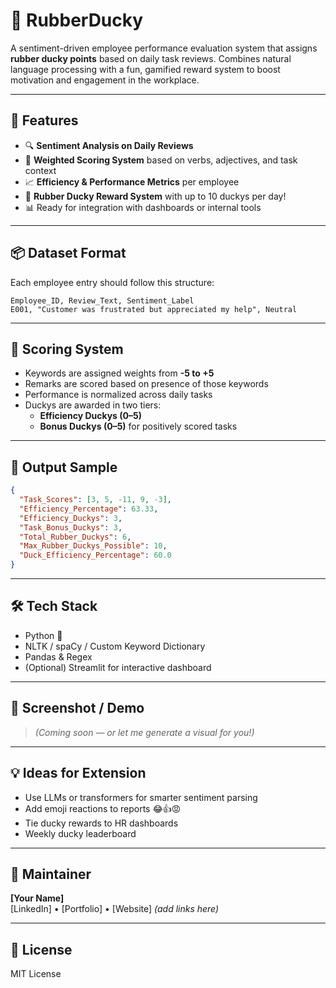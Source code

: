 # 🐤 RubberDucky

A sentiment-driven employee performance evaluation system that assigns **rubber ducky points** based on daily task reviews. Combines natural language processing with a fun, gamified reward system to boost motivation and engagement in the workplace.

---

## 🚀 Features

- 🔍 **Sentiment Analysis on Daily Reviews**
- 🎯 **Weighted Scoring System** based on verbs, adjectives, and task context
- 📈 **Efficiency & Performance Metrics** per employee
- 🐤 **Rubber Ducky Reward System** with up to 10 duckys per day!
- 📊 Ready for integration with dashboards or internal tools

---

## 📦 Dataset Format

Each employee entry should follow this structure:

```csv
Employee_ID, Review_Text, Sentiment_Label
E001, "Customer was frustrated but appreciated my help", Neutral
```

---

## 🧠 Scoring System

- Keywords are assigned weights from **-5 to +5**
- Remarks are scored based on presence of those keywords
- Performance is normalized across daily tasks
- Duckys are awarded in two tiers:
  - **Efficiency Duckys (0–5)**
  - **Bonus Duckys (0–5)** for positively scored tasks

---

## 📐 Output Sample

```json
{
  "Task_Scores": [3, 5, -11, 9, -3],
  "Efficiency_Percentage": 63.33,
  "Efficiency_Duckys": 3,
  "Task_Bonus_Duckys": 3,
  "Total_Rubber_Duckys": 6,
  "Max_Rubber_Duckys_Possible": 10,
  "Duck_Efficiency_Percentage": 60.0
}
```

---

## 🛠️ Tech Stack

- Python 🐍
- NLTK / spaCy / Custom Keyword Dictionary
- Pandas & Regex
- (Optional) Streamlit for interactive dashboard

---

## 📸 Screenshot / Demo
> *(Coming soon — or let me generate a visual for you!)*

---

## 💡 Ideas for Extension

- Use LLMs or transformers for smarter sentiment parsing
- Add emoji reactions to reports 😂👍😡
- Tie ducky rewards to HR dashboards
- Weekly ducky leaderboard

---

## 🧽 Maintainer

**[Your Name]**  
[LinkedIn] • [Portfolio] • [Website] *(add links here)*

---

## 📜 License

MIT License

